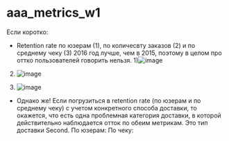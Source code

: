 # aaa_metrics_w1
Если коротко:
- Retention rate по юзерам (1), по количесвту заказов (2) и по среднему чеку (3) 2016 год лучше, чем в 2015, поэтому в целом про оттко пользователей говорить нельзя.
1)![image](https://user-images.githubusercontent.com/64481664/217665285-699dedea-d884-4000-9712-b1a605a1390b.png)

2) ![image](https://user-images.githubusercontent.com/64481664/217665487-b6e65446-fd13-448d-983a-35c89e0498f8.png)

3) ![image](https://user-images.githubusercontent.com/64481664/217665579-ef3adcc2-0c23-4218-a32e-71ab502b62e8.png)


- Однако же! Если погрузиться в retention rate (по юзерам и по среднему чеку) с учетом конкретного способа доставки, то окажется, что есть одна проблемная категория доставки, в которой действительно наблюдается отток по обеим метрикам. Это тип доставки Second.
По юзерам:
По чеку: 
